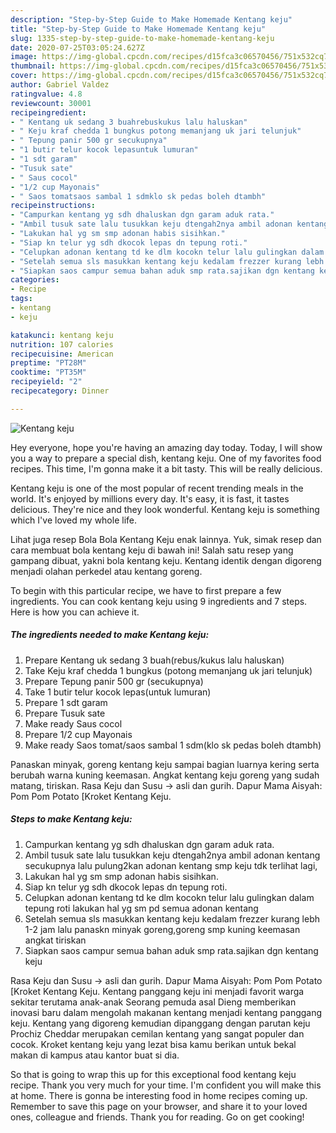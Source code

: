 ```yaml
---
description: "Step-by-Step Guide to Make Homemade Kentang keju"
title: "Step-by-Step Guide to Make Homemade Kentang keju"
slug: 1335-step-by-step-guide-to-make-homemade-kentang-keju
date: 2020-07-25T03:05:24.627Z
image: https://img-global.cpcdn.com/recipes/d15fca3c06570456/751x532cq70/kentang-keju-foto-resep-utama.jpg
thumbnail: https://img-global.cpcdn.com/recipes/d15fca3c06570456/751x532cq70/kentang-keju-foto-resep-utama.jpg
cover: https://img-global.cpcdn.com/recipes/d15fca3c06570456/751x532cq70/kentang-keju-foto-resep-utama.jpg
author: Gabriel Valdez
ratingvalue: 4.8
reviewcount: 30001
recipeingredient:
- " Kentang uk sedang 3 buahrebuskukus lalu haluskan"
- " Keju kraf chedda 1 bungkus potong memanjang uk jari telunjuk"
- " Tepung panir 500 gr secukupnya"
- "1 butir telur kocok lepasuntuk lumuran"
- "1 sdt garam"
- "Tusuk sate"
- " Saus cocol"
- "1/2 cup Mayonais"
- " Saos tomatsaos sambal 1 sdmklo sk pedas boleh dtambh"
recipeinstructions:
- "Campurkan kentang yg sdh dhaluskan dgn garam aduk rata."
- "Ambil tusuk sate lalu tusukkan keju dtengah2nya ambil adonan kentang secukupnya lalu pulung2kan adonan kentang smp keju tdk terlihat lagi,"
- "Lakukan hal yg sm smp adonan habis sisihkan."
- "Siap kn telur yg sdh dkocok lepas dn tepung roti."
- "Celupkan adonan kentang td ke dlm kocokn telur lalu gulingkan dalam tepung roti lakukan hal yg sm pd semua adonan kentang"
- "Setelah semua sls masukkan kentang keju kedalam frezzer kurang lebh 1-2 jam lalu panaskn minyak goreng,goreng smp kuning keemasan angkat tiriskan"
- "Siapkan saos campur semua bahan aduk smp rata.sajikan dgn kentang keju"
categories:
- Recipe
tags:
- kentang
- keju

katakunci: kentang keju 
nutrition: 107 calories
recipecuisine: American
preptime: "PT28M"
cooktime: "PT35M"
recipeyield: "2"
recipecategory: Dinner

---
```



![Kentang keju](https://img-global.cpcdn.com/recipes/d15fca3c06570456/751x532cq70/kentang-keju-foto-resep-utama.jpg)

Hey everyone, hope you're having an amazing day today. Today, I will show you a way to prepare a special dish, kentang keju. One of my favorites food recipes. This time, I'm gonna make it a bit tasty. This will be really delicious.

Kentang keju is one of the most popular of recent trending meals in the world. It's enjoyed by millions every day. It's easy, it is fast, it tastes delicious. They're nice and they look wonderful. Kentang keju is something which I've loved my whole life.

Lihat juga resep Bola Bola Kentang Keju enak lainnya. Yuk, simak resep dan cara membuat bola kentang keju di bawah ini! Salah satu resep yang gampang dibuat, yakni bola kentang keju. Kentang identik dengan digoreng menjadi olahan perkedel atau kentang goreng.


To begin with this particular recipe, we have to first prepare a few ingredients. You can cook kentang keju using 9 ingredients and 7 steps. Here is how you can achieve it.

<!--inarticleads1-->

##### The ingredients needed to make Kentang keju:

1. Prepare  Kentang uk sedang 3 buah(rebus/kukus lalu haluskan)
1. Take  Keju kraf chedda 1 bungkus (potong memanjang uk jari telunjuk)
1. Prepare  Tepung panir 500 gr (secukupnya)
1. Take 1 butir telur kocok lepas(untuk lumuran)
1. Prepare 1 sdt garam
1. Prepare Tusuk sate
1. Make ready  Saus cocol
1. Prepare 1/2 cup Mayonais
1. Make ready  Saos tomat/saos sambal 1 sdm(klo sk pedas boleh dtambh)


Panaskan minyak, goreng kentang keju sampai bagian luarnya kering serta berubah warna kuning keemasan. Angkat kentang keju goreng yang sudah matang, tiriskan. Rasa Keju dan Susu -&gt; asli dan gurih. Dapur Mama Aisyah: Pom Pom Potato [Kroket Kentang Keju. 

<!--inarticleads2-->

##### Steps to make Kentang keju:

1. Campurkan kentang yg sdh dhaluskan dgn garam aduk rata.
1. Ambil tusuk sate lalu tusukkan keju dtengah2nya ambil adonan kentang secukupnya lalu pulung2kan adonan kentang smp keju tdk terlihat lagi,
1. Lakukan hal yg sm smp adonan habis sisihkan.
1. Siap kn telur yg sdh dkocok lepas dn tepung roti.
1. Celupkan adonan kentang td ke dlm kocokn telur lalu gulingkan dalam tepung roti lakukan hal yg sm pd semua adonan kentang
1. Setelah semua sls masukkan kentang keju kedalam frezzer kurang lebh 1-2 jam lalu panaskn minyak goreng,goreng smp kuning keemasan angkat tiriskan
1. Siapkan saos campur semua bahan aduk smp rata.sajikan dgn kentang keju


Rasa Keju dan Susu -&gt; asli dan gurih. Dapur Mama Aisyah: Pom Pom Potato [Kroket Kentang Keju. Kentang panggang keju ini menjadi favorit warga sekitar terutama anak-anak Seorang pemuda asal Dieng memberikan inovasi baru dalam mengolah makanan kentang menjadi kentang panggang keju. Kentang yang digoreng kemudian dipanggang dengan parutan keju Prochiz Cheddar merupakan cemilan kentang yang sangat populer dan cocok. Kroket kentang keju yang lezat bisa kamu berikan untuk bekal makan di kampus atau kantor buat si dia. 

So that is going to wrap this up for this exceptional food kentang keju recipe. Thank you very much for your time. I'm confident you will make this at home. There is gonna be interesting food in home recipes coming up. Remember to save this page on your browser, and share it to your loved ones, colleague and friends. Thank you for reading. Go on get cooking!
